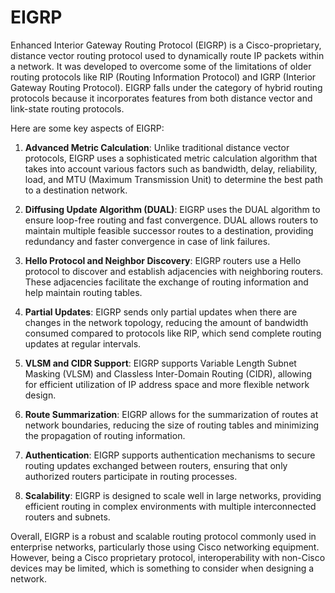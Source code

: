 # EIGRP

Enhanced Interior Gateway Routing Protocol (EIGRP) is a Cisco-proprietary, distance vector routing protocol used to dynamically route IP packets within a network. It was developed to overcome some of the limitations of older routing protocols like RIP (Routing Information Protocol) and IGRP (Interior Gateway Routing Protocol). EIGRP falls under the category of hybrid routing protocols because it incorporates features from both distance vector and link-state routing protocols.

Here are some key aspects of EIGRP:

1. **Advanced Metric Calculation**: Unlike traditional distance vector protocols, EIGRP uses a sophisticated metric calculation algorithm that takes into account various factors such as bandwidth, delay, reliability, load, and MTU (Maximum Transmission Unit) to determine the best path to a destination network.

2. **Diffusing Update Algorithm (DUAL)**: EIGRP uses the DUAL algorithm to ensure loop-free routing and fast convergence. DUAL allows routers to maintain multiple feasible successor routes to a destination, providing redundancy and faster convergence in case of link failures.

3. **Hello Protocol and Neighbor Discovery**: EIGRP routers use a Hello protocol to discover and establish adjacencies with neighboring routers. These adjacencies facilitate the exchange of routing information and help maintain routing tables.

4. **Partial Updates**: EIGRP sends only partial updates when there are changes in the network topology, reducing the amount of bandwidth consumed compared to protocols like RIP, which send complete routing updates at regular intervals.

5. **VLSM and CIDR Support**: EIGRP supports Variable Length Subnet Masking (VLSM) and Classless Inter-Domain Routing (CIDR), allowing for efficient utilization of IP address space and more flexible network design.

6. **Route Summarization**: EIGRP allows for the summarization of routes at network boundaries, reducing the size of routing tables and minimizing the propagation of routing information.

7. **Authentication**: EIGRP supports authentication mechanisms to secure routing updates exchanged between routers, ensuring that only authorized routers participate in routing processes.

8. **Scalability**: EIGRP is designed to scale well in large networks, providing efficient routing in complex environments with multiple interconnected routers and subnets.

Overall, EIGRP is a robust and scalable routing protocol commonly used in enterprise networks, particularly those using Cisco networking equipment. However, being a Cisco proprietary protocol, interoperability with non-Cisco devices may be limited, which is something to consider when designing a network.